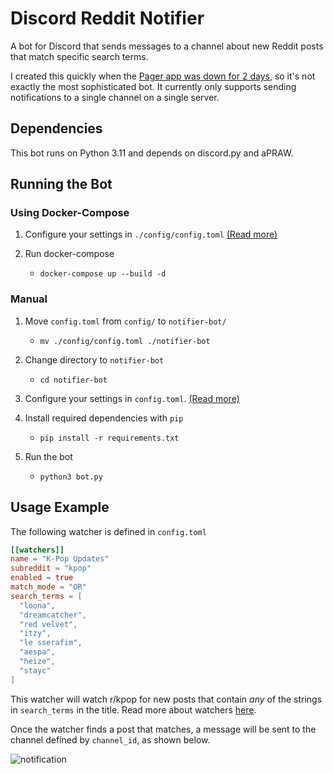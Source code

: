 # Discord Reddit Notifier
A bot for Discord that sends messages to a channel about new Reddit posts that match specific search terms.

I created this quickly when the [Pager app was down for 2 days](https://www.reddit.com/r/pager/comments/z07m7w/no_notifications/), so it's not exactly the most sophisticated bot. It currently only supports sending notifications to a single channel on a single server.

## Dependencies
This bot runs on Python 3.11 and depends on discord.py and aPRAW.

## Running the Bot
### Using Docker-Compose
1. Configure your settings in `./config/config.toml` [(Read more)](/docs/configuration.md)

2. Run docker-compose
    - `docker-compose up --build -d`

### Manual
1. Move `config.toml` from `config/` to `notifier-bot/`
    - `mv ./config/config.toml ./notifier-bot`

2. Change directory to `notifier-bot`
    - `cd notifier-bot`

3. Configure your settings in `config.toml`. [(Read more)](/docs/configuration.md)

4. Install required dependencies with `pip`
    - `pip install -r requirements.txt`

5. Run the bot
    - `python3 bot.py`

## Usage Example

The following watcher is defined in `config.toml`
```toml
[[watchers]]
name = "K-Pop Updates"
subreddit = "kpop"
enabled = true
match_mode = "OR"
search_terms = [
  "loona",
  "dreamcatcher",
  "red velvet",
  "itzy",
  "le sserafim",
  "aespa",
  "heize",
  "stayc"
]
```
This watcher will watch r/kpop for new posts that contain *any* of the strings in `search_terms` in the title. Read more about watchers [here](docs/watchers.md).

Once the watcher finds a post that matches, a message will be sent to the channel defined by `channel_id`, as shown below.

![notification](https://i.imgur.com/vxlLEs3.png)